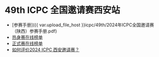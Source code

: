 # 49th ICPC 全国邀请赛西安站

- [参赛手册]({{ var.upload_file_host }}icpc/49th/2024年ICPC全国邀请赛（陕西）参赛手册.pdf)
- [热身赛在线榜单](https://board.xcpcio.com/icpc/49th/xian-invitational-warmup)
- [正式赛在线榜单](https://board.xcpcio.com/icpc/49th/xian-invitational)
- [如何评价2024 ICPC 西安邀请赛？](https://www.zhihu.com/question/649059931)

